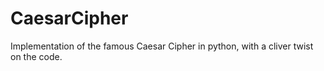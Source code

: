 # CaesarCipher
Implementation of the famous Caesar Cipher in python, with a cliver twist on the code.
